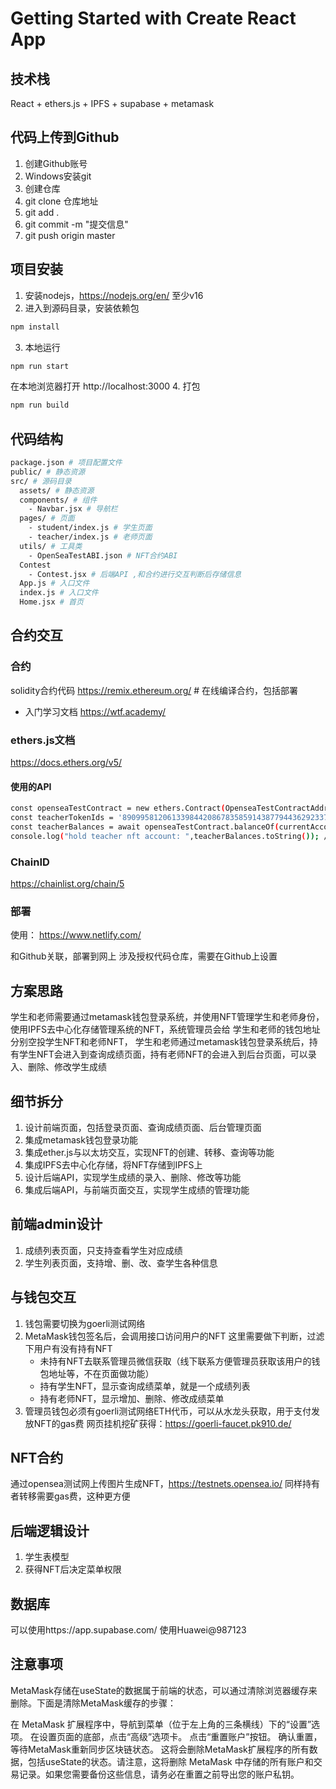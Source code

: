 # Getting Started with Create React App

## 技术栈
React + ethers.js + IPFS + supabase + metamask

## 代码上传到Github
1. 创建Github账号
2. Windows安装git
3. 创建仓库
4. git clone 仓库地址
5. git add .
6. git commit -m "提交信息"
7. git push origin master


## 项目安装
1. 安装nodejs，https://nodejs.org/en/
至少v16
2. 进入到源码目录，安装依赖包
```bash
npm install
```
3. 本地运行
```bash
npm run start
```
在本地浏览器打开 http://localhost:3000
4. 打包
```bash
npm run build
```

## 代码结构

```bash
package.json # 项目配置文件
public/ # 静态资源
src/ # 源码目录
  assets/ # 静态资源
  components/ # 组件
    - Navbar.jsx # 导航栏
  pages/ # 页面
    - student/index.js # 学生页面
    - teacher/index.js # 老师页面
  utils/ # 工具类
    - OpenSeaTestABI.json # NFT合约ABI
  Contest  
    - Contest.jsx # 后端API ,和合约进行交互判断后存储信息
  App.js # 入口文件
  index.js # 入口文件
  Home.jsx # 首页

```


## 合约交互

### 合约
solidity合约代码
https://remix.ethereum.org/ # 在线编译合约，包括部署

- 入门学习文档
https://wtf.academy/

### ethers.js文档
https://docs.ethers.org/v5/

####  使用的API
```bash
const openseaTestContract = new ethers.Contract(OpenseaTestContractAddress, OpenSeaTestABI, provider);
const teacherTokenIds = '89099581206133984420867835859143877944362923373453247343276904189057008926820'; // 要查询余额的ERC1155代币的ID
const teacherBalances = await openseaTestContract.balanceOf(currentAccount, teacherTokenIds.toString());
console.log("hold teacher nft account: ",teacherBalances.toString()); // 输出代币余额
```
### ChainID
https://chainlist.org/chain/5


### 部署
使用：
https://www.netlify.com/

和Github关联，部署到网上
涉及授权代码仓库，需要在Github上设置




## 方案思路
学生和老师需要通过metamask钱包登录系统，并使用NFT管理学生和老师身份，使用IPFS去中心化存储管理系统的NFT，系统管理员会给 学生和老师的钱包地址分别空投学生NFT和老师NFT，  学生和老师通过metamask钱包登录系统后，持有学生NFT会进入到查询成绩页面，持有老师NFT的会进入到后台页面，可以录入、删除、修改学生成绩

## 细节拆分
1. 设计前端页面，包括登录页面、查询成绩页面、后台管理页面
2. 集成metamask钱包登录功能
3. 集成ether.js与以太坊交互，实现NFT的创建、转移、查询等功能
4. 集成IPFS去中心化存储，将NFT存储到IPFS上
5. 设计后端API，实现学生成绩的录入、删除、修改等功能
6. 集成后端API，与前端页面交互，实现学生成绩的管理功能

## 前端admin设计
1. 成绩列表页面，只支持查看学生对应成绩
2. 学生列表页面，支持增、删、改、查学生各种信息


## 与钱包交互
1. 钱包需要切换为goerli测试网络
2. MetaMask钱包签名后，会调用接口访问用户的NFT
这里需要做下判断，过滤下用户有没有持有NFT
    - 未持有NFT去联系管理员微信获取（线下联系方便管理员获取该用户的钱包地址等，不在页面做功能）
    - 持有学生NFT，显示查询成绩菜单，就是一个成绩列表
    - 持有老师NFT，显示增加、删除、修改成绩菜单
3. 管理员钱包必须有goerli测试网络ETH代币，可以从水龙头获取，用于支付发放NFT的gas费
网页挂机挖矿获得：https://goerli-faucet.pk910.de/

## NFT合约
通过opensea测试网上传图片生成NFT，https://testnets.opensea.io/
同样持有者转移需要gas费，这种更方便


## 后端逻辑设计
1. 学生表模型
2. 获得NFT后决定菜单权限

## 数据库
可以使用https://app.supabase.com/
使用Huawei@987123





## 注意事项
MetaMask存储在useState的数据属于前端的状态，可以通过清除浏览器缓存来删除。下面是清除MetaMask缓存的步骤：

在 MetaMask 扩展程序中，导航到菜单（位于左上角的三条横线）下的“设置”选项。
在设置页面的底部，点击“高级”选项卡。
点击“重置账户”按钮。
确认重置，等待MetaMask重新同步区块链状态。
这将会删除MetaMask扩展程序的所有数据，包括useState的状态。请注意，这将删除 MetaMask 中存储的所有账户和交易记录。如果您需要备份这些信息，请务必在重置之前导出您的账户私钥。